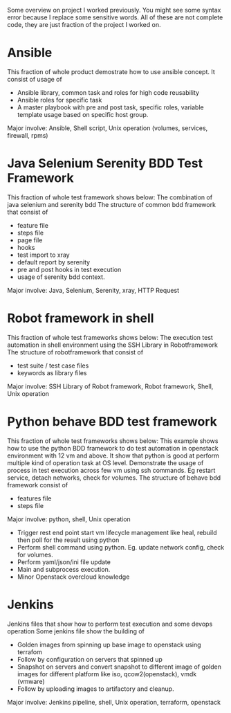 Some overview on project I worked previously.
You might see some syntax error because I replace some sensitive words.
All of these are not complete code, they are just fraction of the project I worked on.

Ansible
========
This fraction of whole product demostrate how to use ansible concept.
It consist of usage of 
- Ansible library, common task and roles for high code reusability
- Ansible roles for specific task
- A master playbook with pre and post task, specific roles, variable template usage based on specific host group.

Major involve: Ansible, Shell script, Unix operation (volumes, services, firewall, rpms)


Java Selenium Serenity BDD Test Framework
==========================================
This fraction of whole test framework shows below:
The combination of java selenium and serenity bdd
The structure of common bdd framework that consist of 
- feature file
- steps file
- page file
- hooks 
- test import to xray
- default report by serenity
- pre and post hooks in test execution
- usage of serenity bdd context.

Major involve: Java, Selenium, Serenity, xray, HTTP Request


Robot framework in shell
=========================
This fraction of whole test frameworks shows below:
The execution test automation in shell environment using the SSH Library in Robotframework
The structure of robotframework  that consist of
- test suite / test case files
- keywords as library files

Major involve: SSH Library of Robot framework, Robot framework, Shell, Unix operation


Python behave BDD test framework
===============================
This fraction of whole test frameworks shows below:
This example shows how to use the python BDD framework to do test automation in openstack environment with 12 vm and above.
It show that python is good at perform multiple kind of operation task at OS level.
Demonstrate the usage of process in test execution across few vm  using ssh commands. Eg restart service, detach networks, check for volumes.
The structure of behave bdd framework  consist of 
- features file
- steps file

Major involve: python, shell, Unix operation
- Trigger rest end point start vm lifecycle management like heal, rebuild then poll for the result using python
- Perform shell command using python. Eg. update network config, check for volumes.
- Perform yaml/json/ini file update
- Main and subprocess execution.
- Minor Openstack overcloud knowledge


Jenkins
==========
Jenkins files that show how to perform test execution and some devops operation
Some jenkins file show the building of 
- Golden images from spinning up base image to openstack using terrafom 
- Follow by configuration on servers that spinned up
- Snapshot on servers and convert snapshot to different image of golden images for different platform like iso, qcow2(openstack), vmdk (vmware)
- Follow by uploading images to artifactory and cleanup.

Major involve: Jenkins pipeline, shell, Unix operation, terraform, openstack
